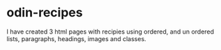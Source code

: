 # odin-recipes
I have created 3 html pages with recipies using ordered, and un ordered lists, paragraphs, headings, images and classes. 